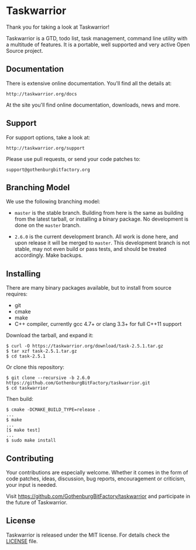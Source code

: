 # Taskwarrior

Thank you for taking a look at Taskwarrior!

Taskwarrior is a GTD, todo list, task management, command line utility with a
multitude of features. It is a portable, well supported and very active Open
Source project.

## Documentation

There is extensive online documentation.
You'll find all the details at:

    http://taskwarrior.org/docs

At the site you'll find online documentation, downloads, news and more.

## Support

For support options, take a look at:

    http://taskwarrior.org/support

Please use pull requests, or send your code patches to:

    support@gothenburgbitfactory.org

## Branching Model

We use the following branching model:

* `master` is the stable branch. Building from here is the same as building
  from the latest tarball, or installing a binary package. No development is
  done on the `master` branch.

* `2.6.0` is the current development branch. All work is done here, and upon
  release it will be merged to `master`. This development branch is not stable,
  may not even build or pass tests, and should be treated accordingly.
  Make backups.

## Installing

There are many binary packages available, but to install from source requires:

* git
* cmake
* make
* C++ compiler, currently gcc 4.7+ or clang 3.3+ for full C++11 support

Download the tarball, and expand it:

    $ curl -O https://taskwarrior.org/download/task-2.5.1.tar.gz
    $ tar xzf task-2.5.1.tar.gz
    $ cd task-2.5.1

Or clone this repository:

    $ git clone --recursive -b 2.6.0 https://github.com/GothenburgBitFactory/taskwarrior.git
    $ cd taskwarrior

Then build:

    $ cmake -DCMAKE_BUILD_TYPE=release .
    ...
    $ make
    ...
    [$ make test]
    ...
    $ sudo make install

## Contributing

Your contributions are especially welcome.
Whether it comes in the form of code patches, ideas, discussion, bug reports, encouragement or criticism, your input is needed.

Visit https://github.com/GothenburgBitFactory/taskwarrior and participate in the future of Taskwarrior.

## License

Taskwarrior is released under the MIT license.
For details check the [LICENSE](LICENSE) file.

